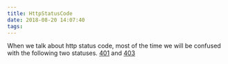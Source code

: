 ```yaml
---
title: HttpStatusCode
date: 2018-08-20 14:07:40
tags:
---
```


When we talk about http status code, most of the time we will be confused with the following two statuses.
[401]() and [403]()